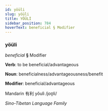 ```yaml
---
id: yöüli
slug: yöüli
title: YÖÜLİ
sidebar_position: 784
hoverText: beneficial § Modifier
---
```


### yöüli

*beneficial* **§** Modifier

**Verb**: to be beneficial/advantageous

**Noun**: beneficialness/advantageousness/benefit

**Modifier**: beneficial/advantageous

Mandarin 有利 yǒulì /joʊ̯li/

*Sino-Tibetan Language Family*